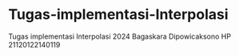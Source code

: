 # Tugas-implementasi-Interpolasi
Tugas implementasi Interpolasi 2024 Bagaskara Dipowicaksono HP 21120122140119
